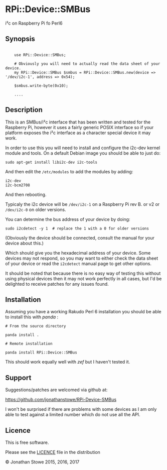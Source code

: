 # RPi::Device::SMBus

i²c on Raspberry Pi fo Perl6

## Synopsis

```perl6

    use RPi::Device::SMBus;

    # Obviously you will need to actually read the data sheet of your device.
    my RPi::Device::SMBus $smbus = RPi::Device::SMBus.new(device => '/dev/i2c-1', address => 0x54);

    $smbus.write-byte(0x10);

    ....

```

## Description

This is an SMBus/i²c interface that has been written and tested for
the Raspberry Pi, however it uses a fairly generic POSIX interface so if
your platform exposes the i²c interface as a character special device
it may work.

In order to use this you will need to install and configure the i2c-dev
kernel module and tools.  On a default Debian image you should be able
to just do:

    sudo apt-get install libi2c-dev i2c-tools

And then edit the ```/etc/modules``` to add the modules by adding:

    i2c-dev 
    i2c-bcm2708

And then rebooting.

Typicaly the i2c device will be ```/dev/i2c-1``` on a Raspberry Pi rev
B. or v2 or ```/dev/i2c-0``` on older versions.

You can determine the bus address of your device by doing:

    sudo i2cdetect -y 1  # replace the 1 with a 0 for older versions

(Obviously the device should be connected, consult the manual for your
device about this.)

Which should give you the hexadecimal address of your device.  Some
devices may not respond, so you may want to either check the data sheet
of your device or read the ```i2cdetect``` manual page to get other options.

It should be noted that because there is no easy way of testing this without
using physical devices then it may not work perfectly in all cases, but I'd
be delighted to receive patches for any issues found.

## Installation

Assuming you have a working Rakudo Perl 6 installation you should be able to
install this with *panda* :

    # From the source directory
   
    panda install .

    # Remote installation

    panda install RPi::Device::SMBus

This should work equally well with *zef* but I haven't tested it.

## Support

Suggestions/patches are welcomed via github at:

https://github.com/jonathanstowe/RPi-Device-SMBus

I won't be surprised if there are problems with some devices as I am
only able to test against a limited number which do not use all the
API.

## Licence

This is free software.

Please see the [LICENCE](LICENCE) file in the distribution

© Jonathan Stowe 2015, 2016, 2017
